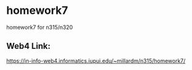 # homework7

homework7 for n315/n320

## Web4 Link:

https://in-info-web4.informatics.iupui.edu/~millardm/n315/homework7/
